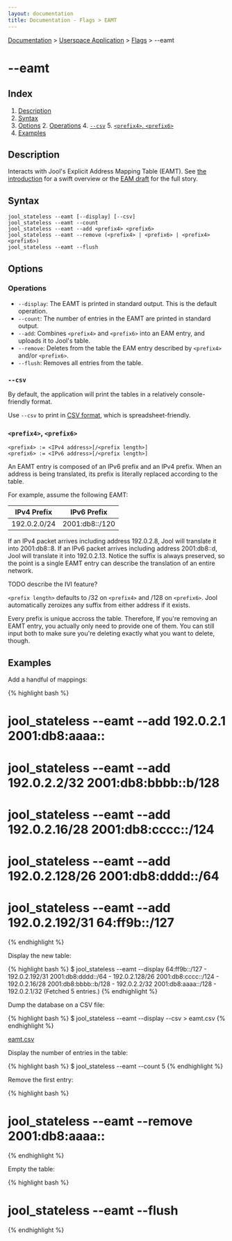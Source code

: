 ```yaml
---
layout: documentation
title: Documentation - Flags > EAMT
---
```


[Documentation](doc-index.html) > [Userspace Application](doc-index.html#userspace-application) > [Flags](usr-flags.html) > \--eamt

# \--eamt

## Index

1. [Description](#description)
2. [Syntax](#syntax)
3. [Options](#options)
   2. [Operations](#operations)
   4. [`--csv`](#csv)
   5. [`<prefix4>`, `<prefix6>`](#prefix4-prefix6)
4. [Examples](#examples)

## Description

Interacts with Jool's Explicit Address Mapping Table (EAMT). See [the introduction](intro-nat64.html#stateless-nat64-with-eam) for a swift overview or the [EAM draft](https://tools.ietf.org/html/draft-anderson-v6ops-siit-eam-02) for the full story.

## Syntax

	jool_stateless --eamt [--display] [--csv]
	jool_stateless --eamt --count
	jool_stateless --eamt --add <prefix4> <prefix6>
	jool_stateless --eamt --remove (<prefix4> | <prefix6> | <prefix4> <prefix6>)
	jool_stateless --eamt --flush

## Options

### Operations

* `--display`: The EAMT is printed in standard output. This is the default operation.
* `--count`: The number of entries in the EAMT are printed in standard output.
* `--add`: Combines `<prefix4>` and `<prefix6>` into an EAM entry, and uploads it to Jool's table.
* `--remove`: Deletes from the table the EAM entry described by `<prefix4>` and/or `<prefix6>`.
* `--flush`: Removes all entries from the table.

### `--csv`

By default, the application will print the tables in a relatively console-friendly format.

Use `--csv` to print in <a href="http://en.wikipedia.org/wiki/Comma-separated_values" target="_blank">CSV format</a>, which is spreadsheet-friendly.

### `<prefix4>`, `<prefix6>`

	<prefix4> := <IPv4 address>[/<prefix length>]
	<prefix6> := <IPv6 address>[/<prefix length>]

An EAMT entry is composed of an IPv6 prefix and an IPv4 prefix. When an address is being translated, its prefix is literally replaced according to the table.

For example, assume the following EAMT:

| IPv4 Prefix  | IPv6 Prefix    |
|--------------|----------------|
| 192.0.2.0/24 | 2001:db8::/120 |

If an IPv4 packet arrives including address 192.0.2.8, Jool will translate it into 2001:db8::8. If an IPv6 packet arrives including address 2001:db8::d, Jool will translate it into 192.0.2.13. Notice the suffix is always preserved, so the point is a single EAMT entry can describe the translation of an entire network.

TODO describe the IVI feature?

`<prefix length>` defaults to /32 on `<prefix4>` and /128 on `<prefix6>`. Jool automatically zeroizes any suffix from either address if it exists.

Every prefix is unique accross the table. Therefore, If you're removing an EAMT entry, you actually only need to provide one of them. You can still input both to make sure you're deleting exactly what you want to delete, though.

## Examples

Add a handful of mappings:

{% highlight bash %}
# jool_stateless --eamt --add 192.0.2.1      2001:db8:aaaa::
# jool_stateless --eamt --add 192.0.2.2/32   2001:db8:bbbb::b/128
# jool_stateless --eamt --add 192.0.2.16/28  2001:db8:cccc::/124
# jool_stateless --eamt --add 192.0.2.128/26 2001:db8:dddd::/64
# jool_stateless --eamt --add 192.0.2.192/31 64:ff9b::/127
{% endhighlight %}

Display the new table:

{% highlight bash %}
$ jool_stateless --eamt --display
64:ff9b::/127 - 192.0.2.192/31
2001:db8:dddd::/64 - 192.0.2.128/26
2001:db8:cccc::/124 - 192.0.2.16/28
2001:db8:bbbb::b/128 - 192.0.2.2/32
2001:db8:aaaa::/128 - 192.0.2.1/32
  (Fetched 5 entries.)
{% endhighlight %}

Dump the database on a CSV file:

{% highlight bash %}
$ jool_stateless --eamt --display --csv > eamt.csv
{% endhighlight %}

[eamt.csv](obj/eamt.csv)

Display the number of entries in the table:

{% highlight bash %}
$ jool_stateless --eamt --count
5
{% endhighlight %}

Remove the first entry:

{% highlight bash %}
# jool_stateless --eamt --remove 2001:db8:aaaa::
{% endhighlight %}

Empty the table:

{% highlight bash %}
# jool_stateless --eamt --flush
{% endhighlight %}

